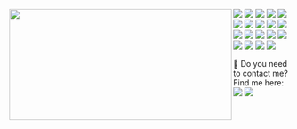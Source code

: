 <p>
  <img align="left" width="400" height="200" src="https://github-readme-stats.vercel.app/api?username=firatolcum&theme=blue-green"/>
  <p>
    <img src="https://img.shields.io/badge/Ubuntu-E95420?style=for-the-badge&logo=ubuntu&logoColor=white "/>
    <img src="https://img.shields.io/badge/Windows-0078D6?style=for-the-badge&logo=windows&logoColor=white"/>
    <img src="https://img.shields.io/badge/Python-3776AB?style=for-the-badge&logo=python&logoColor=white"/>
    <img src="https://img.shields.io/badge/MySQL-005C84?style=for-the-badge&logo=mysql&logoColor=white"/>
    <img src="https://img.shields.io/badge/PostgreSQL-316192?style=for-the-badge&logo=postgresql&logoColor=white"/>
    <img src="https://img.shields.io/badge/SQLite-07405E?style=for-the-badge&logo=sqlite&logoColor=white"/>
    <img src="https://img.shields.io/badge/Microsoft_Excel-217346?style=for-the-badge&logo=microsoft-excel&logoColor=white "/>
    <img src="https://img.shields.io/badge/Tableau-E97627?style=for-the-badge&logo=Tableau&logoColor=white  ---TABLEAU"/>
    <img src="https://img.shields.io/badge/Canva-%2300C4CC.svg?&style=for-the-badge&logo=Canva&logoColor=white"/>
    <img src="https://img.shields.io/badge/Codecademy-FFF0E5?style=for-the-badge&logo=codecademy&logoColor=303347 "/>
    <img src="https://img.shields.io/badge/Coursera-0056D2?style=for-the-badge&logo=Coursera&logoColor=white"/>
    <img src="https://img.shields.io/badge/Datacamp-05192D?style=for-the-badge&logo=datacamp&logoColor=65FF8F"/>
    <img src="https://img.shields.io/badge/Atom-66595C?style=for-the-badge&logo=Atom&logoColor=white"/>
    <img src="https://img.shields.io/badge/Colab-F9AB00?style=for-the-badge&logo=googlecolab&color=525252"/>
    <img src="https://img.shields.io/badge/Notion-000000?style=for-the-badge&logo=notion&logoColor=white"/>
    <img src="https://img.shields.io/badge/Trello-0052CC?style=for-the-badge&logo=trello&logoColor=white"/>
    <img src="https://img.shields.io/badge/GIT-E44C30?style=for-the-badge&logo=git&logoColor=white"/>
    <img src="https://img.shields.io/badge/UpWork-6FDA44?style=for-the-badge&logo=Upwork&logoColor=white"/>
    <img src="https://img.shields.io/badge/Jira-0052CC?style=for-the-badge&logo=Jira&logoColor=white"/>
    <br/>


    
  </p>
</p>
<p>
  📣 Do you need to contact me? Find me here:<br/>
  <a href="mailto:firatolcum@gmail.com?&body=Hello%20Fırat." target="_blank"><img src="https://img.shields.io/badge/e‑mail-D14836.svg?style=for-the-badge&logo=GMail&logoColor=white"/></a>
  <a href="https://www.linkedin.com/in/firatolcum/ "target="_blank"><img src="https://img.shields.io/badge/linkedin-0077B5.svg?style=for-the-badge&logo=linkedin&logoColor=white"/></a>
</p>


